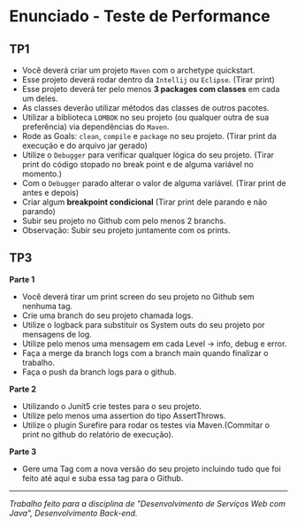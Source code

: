 # Enunciado - Teste de Performance

## TP1

- Você deverá criar um projeto `Maven` com o archetype quickstart.
- Esse projeto deverá rodar dentro da `Intellij` ou `Eclipse`. (Tirar print)
- Esse projeto deverá ter pelo menos **3 packages com classes** em cada um deles.
- As classes deverão utilizar métodos das classes de outros pacotes.
- Utilizar a biblioteca `LOMBOK` no seu projeto (ou qualquer outra de sua preferência) via dependências do `Maven`. 
- Rode as Goals: `clean`, `compile` e `package` no seu projeto. (Tirar print da execução e do arquivo jar gerado)
- Utilize o `Debugger` para verificar qualquer lógica do seu projeto. (Tirar print do código stopado no break point e de alguma variável no momento.)
- Com o `Debugger` parado alterar o valor de alguma variável. (Tirar print de antes e depois)
- Criar algum **breakpoint condicional** (Tirar print dele parando e não parando)
- Subir seu projeto no Github com pelo menos 2 branchs. 
- Observação: Subir seu projeto juntamente com os prints.

## TP3

**Parte 1**

- Você deverá tirar um print screen do seu projeto no Github sem nenhuma tag.
- Crie uma branch do seu projeto chamada logs.
- Utilize o logback para substituir os System outs do seu projeto por mensagens de log. 
- Utilize pelo menos uma mensagem em cada Level -> info, debug e error. 
- Faça a merge da branch logs com a branch main quando finalizar o trabalho. 
- Faça o push da branch logs para o github.

**Parte 2**

- Utilizando o Junit5 crie testes para o seu projeto. 
- Utilize pelo menos uma assertion do tipo AssertThrows. 
- Utilize o plugin Surefire para rodar os testes via Maven.(Commitar o print no github do relatório de execução).

**Parte 3**

- Gere uma Tag com a nova versão do seu projeto incluindo tudo que foi feito até aqui e suba essa tag para o Github.

<hr>

*Trabalho feito para a disciplina de "Desenvolvimento de Serviços Web com Java", Desenvolvimento Back-end.*
